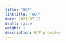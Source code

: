 ```yaml
---
title: "GCP"
linkTitle: "GCP"
date: 2021-07-21
draft: false
weight: 1
description: GCP provider
---
```

